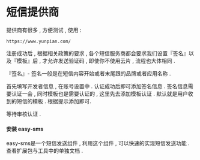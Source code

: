 # 短信提供商

提供商有很多 , 方便测试 , 使用 :

```
https://www.yunpian.com/
```

注册成功后 , 根据相关政策的要求 , 各个短信服务商都会要求我们设置『签名』以及『模板』后 , 才允许发送验证码 , 即使你不使用云片 , 流程也大体相同 .

『签名』- 签名一般是在短信内容开始或者末尾跟的品牌或者应用名称 .

首先填写开发者信息 , 在账号设置中 . 认证成功后即可添加签名信息 . 签名信息需要认证一会 , 同时模板也是需要认证的 , 这里先去添加模板认证 . 默认就是用户收到的短信的模板 . 根据提示添加即可.

等待审核认证 .

#### 安装 easy-sms

easy-sms是一个短信发送组件 , 利用这个组件 , 可以快速的实现短信发送功能 . 查看扩展包与工具中的单独文档 . 

